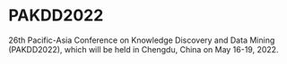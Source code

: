 # PAKDD2022
26th Pacific-Asia Conference on Knowledge Discovery and Data Mining (PAKDD2022), which will be held in Chengdu, China on May 16-19, 2022. 
